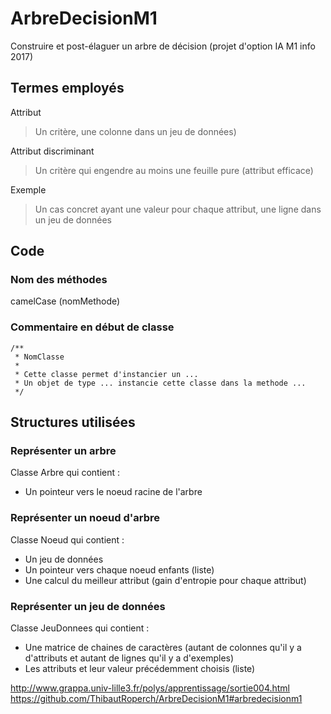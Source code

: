 # ArbreDecisionM1

Construire et post-élaguer un arbre de décision (projet d'option IA M1 info 2017)

## Termes employés

Attribut

> Un critère, une colonne dans un jeu de données)

Attribut discriminant

> Un critère qui engendre au moins une feuille pure (attribut efficace)

Exemple

> Un cas concret ayant une valeur pour chaque attribut, une ligne dans un jeu de données

## Code

### Nom des méthodes

camelCase (nomMethode)

### Commentaire en début de classe

	/**
	 * NomClasse
	 *
	 * Cette classe permet d'instancier un ... 
	 * Un objet de type ... instancie cette classe dans la methode ...
	 */

## Structures utilisées

### Représenter un arbre

Classe Arbre qui contient :
* Un pointeur vers le noeud racine de l'arbre

### Représenter un noeud d'arbre

Classe Noeud qui contient :
* Un jeu de données
* Un pointeur vers chaque noeud enfants (liste)
* Une calcul du meilleur attribut (gain d'entropie pour chaque attribut)

### Représenter un jeu de données

Classe JeuDonnees qui contient :
* Une matrice de chaines de caractères (autant de colonnes qu'il y a d'attributs et autant de lignes qu'il y a d'exemples)
* Les attributs et leur valeur précédemment choisis (liste)


http://www.grappa.univ-lille3.fr/polys/apprentissage/sortie004.html
https://github.com/ThibautRoperch/ArbreDecisionM1#arbredecisionm1